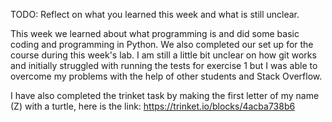 TODO: Reflect on what you learned this week and what is still unclear.

This week we learned about what programming is and did some basic coding and programming in Python. We also completed our set up for the course during this week's lab. I am still a little bit unclear on how git works and initially struggled with running the tests for exercise 1 but I was able to overcome my problems with the help of other students and Stack Overflow.

I have also completed the trinket task by making the first letter of my name (Z) with a turtle, here is the link:
https://trinket.io/blocks/4acba738b6